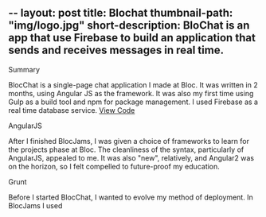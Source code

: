 --
layout: post
title: Blochat
thumbnail-path: "img/logo.jpg"
short-description: BloChat is an app that use Firebase to build an application that sends and receives messages in real time.
--
Summary</p>

<p>BlocChat is a single-page chat application I made at Bloc. It was written in 2 months, using Angular JS as the framework. It was also my first time using Gulp as a build tool and npm for package management. I used Firebase as a real time database service.
<a href="https://github.com/jophinjohn/blochat">View Code</a></p>

<p>AngularJS</p>

<p>After I finished BlocJams, I was given a choice of frameworks to learn for the projects phase at Bloc. The cleanliness of the syntax, particularly of AngularJS, appealed to me. It was also "new", relatively, and Angular2 was on the horizon, so I felt compelled to future-proof my education.</p>

<p>Grunt</p>

<p>Before I started BlocChat, I wanted to evolve my method of deployment. In BlocJams I used <script> tags to inject my code into .html files. While that method worked, I knew there were better solutions out there. I was also interested in using live-reload to save time. With hundreds of plugins to choose from , this would eventually aide in my goal of automating tasks in the future. A lot of companies like Adobe and Microsoft use Grunt as their go to for real time visuals. If someone hasn't already built what you need, authoring and publishing your own Grunt plugin to npm is a breeze. For these reasons Grunt was my choice of deployment.</p>

<p>HTML, CSS and Bootstrap</p>

<p>I began by blocking out BlocChat using only HTML and CSS. Once I had the look and feel down, I converted the HTML into Angular JS components. Bootstrap is a CSS framework used to build pages faster. Bootstrap provides a lot of useful CSS out of the box. This is why I had chosen bootstrap for faster development and fast loading of pages and built in CSS elements like Jumbotron for highlighting HTML in a box.
    I had already split BloChat into two main components,HomeCtrl  and Modulectrl; while creating the prototype, so they naturally took on the role of controller-views. Initially I had difficulty using modals through the module ctrl but as time went by I had figured to use modals without using a controller in the template.html with ease. Eventually I plan on revisiting the Blochat app and add in a UserCtrl file so as to give the ability to sign in  and out rather than add users on the fly. 
On the model side, I started with two stores, Rooms and Messages, one kept track of rooms, the other kept track of messages. As the application grew, I also added a cookie to remember information about the user. 
I would say that I understood how closures worked by the time I started BlocChat, but it was using them in my application that made me see their power. Passing functions to components via props was a liberating experience, because I could give responsibilities to UI components without ever making them aware of a world outside their own module. The controller-views were smart, the leaf components were dumb, but there were no sacrifices that had to be made in terms of complexity or functionality on either the view or model side.
The workflow can be dizzying, and it was made worse when multiple components might be listening to a single store. In the case of BloChat, I'm glad I was consistent in naming my files; I feel it went a long way to help me keep track of my modules' relationships.</p>

<p>Firebase</p>

<p>Unlike many chat applications, BlocChat rooms are persistent; all messages that were ever typed in a room are stored in the cloud. Bloc suggested using Firebase to persist data, and in this case I felt no reason to stray from the script. I have only a little experience with SQL, so using a full-featured cloud service was more time-efficient.
The first time I tried to communicate with Firebase, I ran into a problem where the Dispatcher would attempt to resolve two actions simultaneously, which is apparently forbidden. It was here that I really learned the difference between "synchronous" and "asynchronous". When I clicked a button, I naively sent a write action to the dispatcher (to add a room locally) and a write request to the server (to add a room on the server). Since I was listening to the server for changes to the rooms, and using actions to send these changes to the stores, the two resultant actions collided in the dispatcher. The lag on his end acted like an unintended setTimeout().
Once I routed all Firebase-related actions through ChatAPI, my server-communication workhorse, the problem was solved.</p>

<p>Modal</p>

<p>Being new to web development, I had no idea what modals were called but always thought they were really neat. I implemented my own for BloChat for room creation and changing the username. While it worked, the experience wasn't as smooth as I'd have liked, and it was extremely limited. Nesting animations was a big headache and buggy to boot. Eventually I settled for using modals as a separate div in the template.html and it was very easy to work with rather than use it through a controller.</p>

<p>Conclusion</p>

<p>Compared to BlocJams, BloChat felt more "real". I wrote the app from scratch, and integrated Firebase independently. At the same time I was using a proper framework with Angular JS, and professional tools like gulp and npm. The result was a clean, well organized code base for a working chat client. I am proud of it, even though I didn't have time to implement more features I had in mind. Some day I might revisit BlocChat to extend it further.</p>


